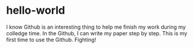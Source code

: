 # hello-world


I know Github is an interesting thing to help me finish my work during my colledge time.
In the Github, I can write my paper step by step.
This is my first time to use the Github.
Fighting!
